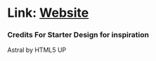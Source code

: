 # Link: [Website](https://hidannyz.github.io/)

### Credits For Starter Design for inspiration 
Astral by HTML5 UP

